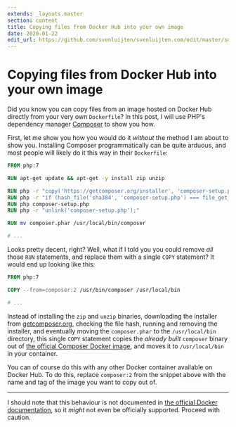 ```yaml
---
extends: _layouts.master
section: content
title: Copying files from Docker Hub into your own image
date: 2020-01-22
edit_url: https://github.com/svenluijten/svenluijten.com/edit/master/source/_posts/copy-files-from-docker-hub-into-own-image.md
---
```


# Copying files from Docker Hub into your own image
Did you know you can copy files from an image hosted on Docker Hub directly from your very own `Dockerfile`? In this
post, I will use PHP's dependency manager [Composer](https://getcomposer.org) to show you how.

First, let me show you how you would do it *without* the method I am about to show you. Installing Composer
programmatically can be quite arduous, and most people will likely do it this way in their `Dockerfile`:

```dockerfile
FROM php:7

RUN apt-get update && apt-get -y install zip unzip

RUN php -r "copy('https://getcomposer.org/installer', 'composer-setup.php');"
RUN php -r "if (hash_file('sha384', 'composer-setup.php') === file_get_contents('https://composer.github.io/installer.sig')) { echo 'Installer verified'; } else { echo 'Installer corrupt'; unlink('composer-setup.php'); } echo PHP_EOL;"
RUN php composer-setup.php
RUN php -r "unlink('composer-setup.php');"

RUN mv composer.phar /usr/local/bin/composer

# ...
```

Looks pretty decent, right? Well, what if I told you you could remove *all* those `RUN` statements, and replace them
with a single `COPY` statement? It would end up looking like this:

```dockerfile
FROM php:7

COPY --from=composer:2 /usr/bin/composer /usr/local/bin

# ...
```

Instead of installing the `zip` and `unzip` binaries, downloading the installer from [getcomposer.org](https://getcomposer.org),
checking the file hash, running and removing the installer, and eventually moving the `composer.phar` to the `/usr/local/bin`
directory, this single `COPY` statement copies the *already built* `composer` binary out of
[the official Composer Docker image](https://github.com/composer/docker), and moves it to `/usr/local/bin` in your container.

You can of course do this with any other Docker container available on Docker Hub. To do this, replace `composer:2` from
the snippet above with the name and tag of the image you want to copy out of.

---

I should note that this behaviour is not documented in [the official Docker documentation](https://docs.docker.com/engine/reference/builder/#copy),
so it *might* not even be officially supported. Proceed with caution.
